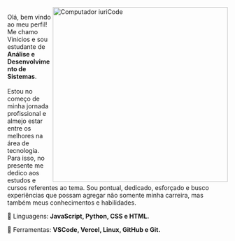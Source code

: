 <img src="https://raw.githubusercontent.com/MicaelliMedeiros/micaellimedeiros/master/image/computer-illustration.png" min-width="400px" max-width="400px" width="400px" align="right" alt="Computador iuriCode">

<p align="left"> 
  Olá, bem vindo ao meu perfil! Me chamo Vinicios e sou estudante de <strong>Análise e Desenvolvimento de Sistemas</strong>.<br>
  <br>Estou no começo de minha jornada profissional e almejo estar entre os melhores na área de tecnologia. Para isso, no presente me dedico aos estudos e cursos referentes ao tema. Sou pontual, dedicado, esforçado e busco experiências que possam agregar não somente minha carreira, mas também meus conhecimentos e habilidades.
</p>

<p align="left">
  🦄 Linguagens: <strong>JavaScript, Python, CSS e HTML.</strong>
</p>

<p align="left">
  💼 Ferramentas: <strong>VSCode, Vercel, Linux, GitHub e Git.</strong>
</p>

